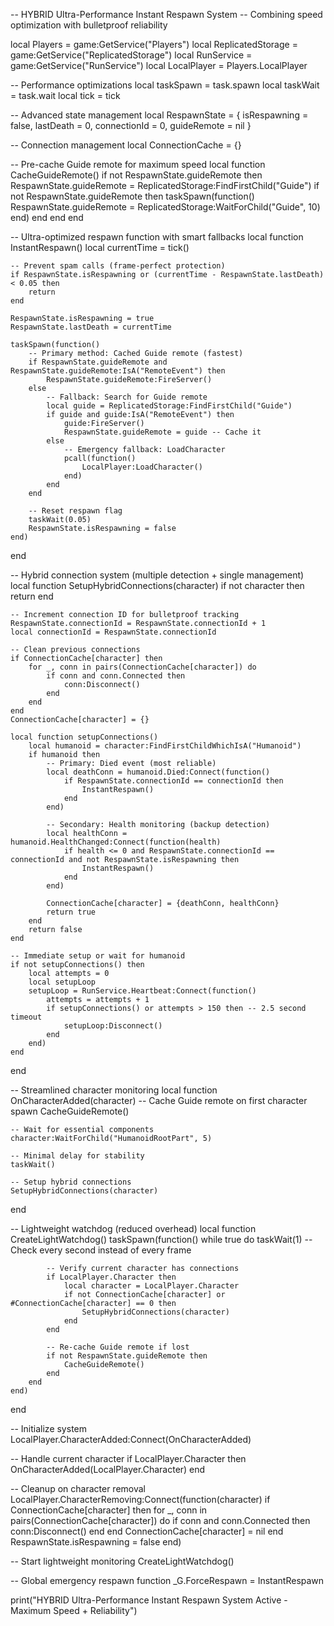 -- HYBRID Ultra-Performance Instant Respawn System
-- Combining speed optimization with bulletproof reliability

local Players = game:GetService("Players")
local ReplicatedStorage = game:GetService("ReplicatedStorage")
local RunService = game:GetService("RunService")
local LocalPlayer = Players.LocalPlayer

-- Performance optimizations
local taskSpawn = task.spawn
local taskWait = task.wait
local tick = tick

-- Advanced state management
local RespawnState = {
    isRespawning = false,
    lastDeath = 0,
    connectionId = 0,
    guideRemote = nil
}

-- Connection management
local ConnectionCache = {}

-- Pre-cache Guide remote for maximum speed
local function CacheGuideRemote()
    if not RespawnState.guideRemote then
        RespawnState.guideRemote = ReplicatedStorage:FindFirstChild("Guide")
        if not RespawnState.guideRemote then
            taskSpawn(function()
                RespawnState.guideRemote = ReplicatedStorage:WaitForChild("Guide", 10)
            end)
        end
    end
end

-- Ultra-optimized respawn function with smart fallbacks
local function InstantRespawn()
    local currentTime = tick()
    
    -- Prevent spam calls (frame-perfect protection)
    if RespawnState.isRespawning or (currentTime - RespawnState.lastDeath) < 0.05 then
        return
    end
    
    RespawnState.isRespawning = true
    RespawnState.lastDeath = currentTime
    
    taskSpawn(function()
        -- Primary method: Cached Guide remote (fastest)
        if RespawnState.guideRemote and RespawnState.guideRemote:IsA("RemoteEvent") then
            RespawnState.guideRemote:FireServer()
        else
            -- Fallback: Search for Guide remote
            local guide = ReplicatedStorage:FindFirstChild("Guide")
            if guide and guide:IsA("RemoteEvent") then
                guide:FireServer()
                RespawnState.guideRemote = guide -- Cache it
            else
                -- Emergency fallback: LoadCharacter
                pcall(function()
                    LocalPlayer:LoadCharacter()
                end)
            end
        end
        
        -- Reset respawn flag
        taskWait(0.05)
        RespawnState.isRespawning = false
    end)
end

-- Hybrid connection system (multiple detection + single management)
local function SetupHybridConnections(character)
    if not character then return end
    
    -- Increment connection ID for bulletproof tracking
    RespawnState.connectionId = RespawnState.connectionId + 1
    local connectionId = RespawnState.connectionId
    
    -- Clean previous connections
    if ConnectionCache[character] then
        for _, conn in pairs(ConnectionCache[character]) do
            if conn and conn.Connected then
                conn:Disconnect()
            end
        end
    end
    ConnectionCache[character] = {}
    
    local function setupConnections()
        local humanoid = character:FindFirstChildWhichIsA("Humanoid")
        if humanoid then
            -- Primary: Died event (most reliable)
            local deathConn = humanoid.Died:Connect(function()
                if RespawnState.connectionId == connectionId then
                    InstantRespawn()
                end
            end)
            
            -- Secondary: Health monitoring (backup detection)
            local healthConn = humanoid.HealthChanged:Connect(function(health)
                if health <= 0 and RespawnState.connectionId == connectionId and not RespawnState.isRespawning then
                    InstantRespawn()
                end
            end)
            
            ConnectionCache[character] = {deathConn, healthConn}
            return true
        end
        return false
    end
    
    -- Immediate setup or wait for humanoid
    if not setupConnections() then
        local attempts = 0
        local setupLoop
        setupLoop = RunService.Heartbeat:Connect(function()
            attempts = attempts + 1
            if setupConnections() or attempts > 150 then -- 2.5 second timeout
                setupLoop:Disconnect()
            end
        end)
    end
end

-- Streamlined character monitoring
local function OnCharacterAdded(character)
    -- Cache Guide remote on first character spawn
    CacheGuideRemote()
    
    -- Wait for essential components
    character:WaitForChild("HumanoidRootPart", 5)
    
    -- Minimal delay for stability
    taskWait()
    
    -- Setup hybrid connections
    SetupHybridConnections(character)
end

-- Lightweight watchdog (reduced overhead)
local function CreateLightWatchdog()
    taskSpawn(function()
        while true do
            taskWait(1) -- Check every second instead of every frame
            
            -- Verify current character has connections
            if LocalPlayer.Character then
                local character = LocalPlayer.Character
                if not ConnectionCache[character] or #ConnectionCache[character] == 0 then
                    SetupHybridConnections(character)
                end
            end
            
            -- Re-cache Guide remote if lost
            if not RespawnState.guideRemote then
                CacheGuideRemote()
            end
        end
    end)
end

-- Initialize system
LocalPlayer.CharacterAdded:Connect(OnCharacterAdded)

-- Handle current character
if LocalPlayer.Character then
    OnCharacterAdded(LocalPlayer.Character)
end

-- Cleanup on character removal
LocalPlayer.CharacterRemoving:Connect(function(character)
    if ConnectionCache[character] then
        for _, conn in pairs(ConnectionCache[character]) do
            if conn and conn.Connected then
                conn:Disconnect()
            end
        end
        ConnectionCache[character] = nil
    end
    RespawnState.isRespawning = false
end)

-- Start lightweight monitoring
CreateLightWatchdog()

-- Global emergency respawn function
_G.ForceRespawn = InstantRespawn

print("HYBRID Ultra-Performance Instant Respawn System Active - Maximum Speed + Reliability")
